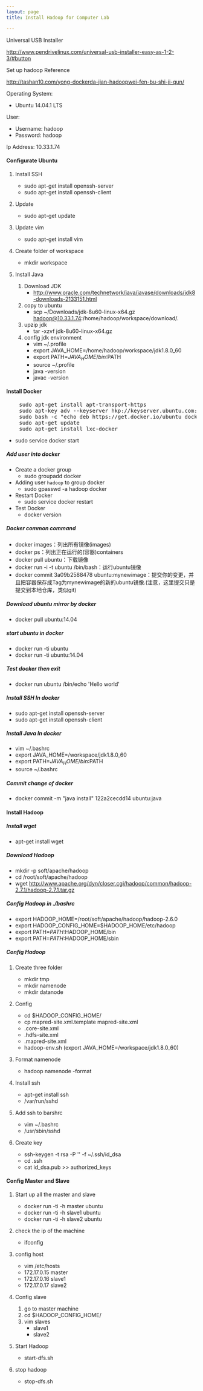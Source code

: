```yaml
---
layout: page
title: Install Hadoop for Computer Lab

---
```


Universal USB Installer

http://www.pendrivelinux.com/universal-usb-installer-easy-as-1-2-3/#button

Set up hadoop Reference

 http://tashan10.com/yong-dockerda-jian-hadoopwei-fen-bu-shi-ji-qun/

Operating System: 

- Ubuntu 14.04.1 LTS

User:

- Username: hadoop
- Password: hadoop

Ip Address: 10.33.1.74

#### Configurate Ubuntu

1. Install SSH
    - sudo apt-get install openssh-server
    - sudo apt-get install openssh-client

2. Update
    - sudo apt-get update

3. Update vim
    - sudo apt-get install vim

4.  Create folder of workspace
    - mkdir workspace

5. Install Java
    1. Download JDK
        - http://www.oracle.com/technetwork/java/javase/downloads/jdk8-downloads-2133151.html
    2. copy to ubuntu
        - scp ~/Downloads/jdk-8u60-linux-x64.gz hadoop@10.33.1.74:/home/hadoop/workspace/download/.
    3. upzip jdk
        - tar -xzvf jdk-8u60-linux-x64.gz
    4. config jdk environment
        - vim ~/.profile
        - export JAVA_HOME=/home/hadoop/workspace/jdk1.8.0_60
        - export PATH=$JAVA_HOME/bin:$PATH
        - source ~/.profile
        - java -version
        - javac -version

#### Install Docker

<pre>
    sudo apt-get install apt-transport-https
    sudo apt-key adv --keyserver hkp://keyserver.ubuntu.com:80 --recv-keys 36A1D7869245C8950F966E92D8576A8BA88D21E9
    sudo bash -c "echo deb https://get.docker.io/ubuntu docker main > /etc/apt/sources.list.d/docker.list"
    sudo apt-get update
    sudo apt-get install lxc-docker
</pre>

- sudo service docker start

##### Add user into docker

- Create a docker group
    - sudo groupadd docker
- Adding user `hadoop` to group docker
    - sudo gpasswd -a hadoop docker
- Restart Docker
    - sudo service docker restart
- Test Docker
    - docker version

##### Docker common command

- docker images：列出所有镜像(images)
- docker ps：列出正在运行的(容器)containers
- docker pull ubuntu：下载镜像
- docker run -i -t ubuntu /bin/bash：运行ubuntu镜像
- docker commit 3a09b2588478 ubuntu:mynewimage：提交你的变更，并且把容器保存成Tag为mynewimage的新的ubuntu镜像.(注意，这里提交只是提交到本地仓库，类似git)

##### Download ubuntu mirror by docker

- docker pull ubuntu:14.04

##### start ubuntu in docker

- docker run -ti ubuntu
- docker run -ti ubuntu:14.04

##### Test docker then exit

- docker run ubuntu /bin/echo 'Hello world'

##### Install SSH In docker

- sudo apt-get install openssh-server
- sudo apt-get install openssh-client

##### Install Java In docker

- vim ~/.bashrc
- export JAVA_HOME=/workspace/jdk1.8.0_60
- export PATH=$JAVA_HOME/bin:$PATH
- source ~/.bashrc

##### Commit change of docker

- docker commit -m "java install" 122a2cecdd14 ubuntu:java

#### Install Hadoop

##### Install wget
- apt-get install wget

##### Download Hadoop

- mkdir -p soft/apache/hadoop
- cd /root/soft/apache/hadoop
- wget http://www.apache.org/dyn/closer.cgi/hadoop/common/hadoop-2.7.1/hadoop-2.7.1.tar.gz

##### Config Hadoop in ./bashrc

- export HADOOP_HOME=/root/soft/apache/hadoop/hadoop-2.6.0
- export HADOOP_CONFIG_HOME=$HADOOP_HOME/etc/hadoop
- export PATH=$PATH:$HADOOP_HOME/bin
- export PATH=$PATH:$HADOOP_HOME/sbin

##### Config Hadoop

1. Create three folder
    - mkdir tmp
    - mkdir namenode
    - mkdir datanode

2. Config 
    - cd $HADOOP_CONFIG_HOME/
    - cp mapred-site.xml.template mapred-site.xml
    - .core-site.xml
    - .hdfs-site.xml
    - .mapred-site.xml
    - hadoop-env.sh (export JAVA_HOME=/workspace/jdk1.8.0_60)

3. Format namenode
    - hadoop namenode -format

4. Install ssh
    - apt-get install ssh
    - /var/run/sshd

5. Add ssh to barshrc
    - vim ~/.bashrc
    - /usr/sbin/sshd

6. Create key
    - ssh-keygen -t rsa -P '' -f ~/.ssh/id_dsa
    - cd .ssh
    - cat id_dsa.pub >> authorized_keys

#### Config Master and Slave

1. Start up all the master and slave
    - docker run -ti -h master ubuntu
    - docker run -ti -h slave1 ubuntu
    - docker run -ti -h slave2 ubuntu

2. check the ip of the machine
    - ifconfig

3. config host
    - vim /etc/hosts
    - 172.17.0.15 master
    - 172.17.0.16 slave1
    - 172.17.0.17 slave2

4. Config slave
    1. go to master machine
    2. cd $HADOOP_CONFIG_HOME/
    3. vim slaves
        - slave1
        - slave2

5. Start Hadoop
    - start-dfs.sh

6. stop hadoop
    - stop-dfs.sh
